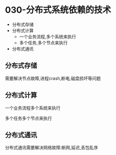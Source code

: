 # 030-分布式系统依赖的技术

- 分布式存储 
- 分布式计算 
  -  一个业务流程,多个系统来执行
  - 多个任务,多个节点来执行
- 分布式通讯

## 分布式存储

 需要解决节点故障,进程crash,断电,磁盘损坏等问题

## 分布式计算

一个业务流程多个系统来执行

多个任务多个节点来执行

## 分布式通讯

分布式通讯需要解决网络故障:断网,延迟,丢包乱序

